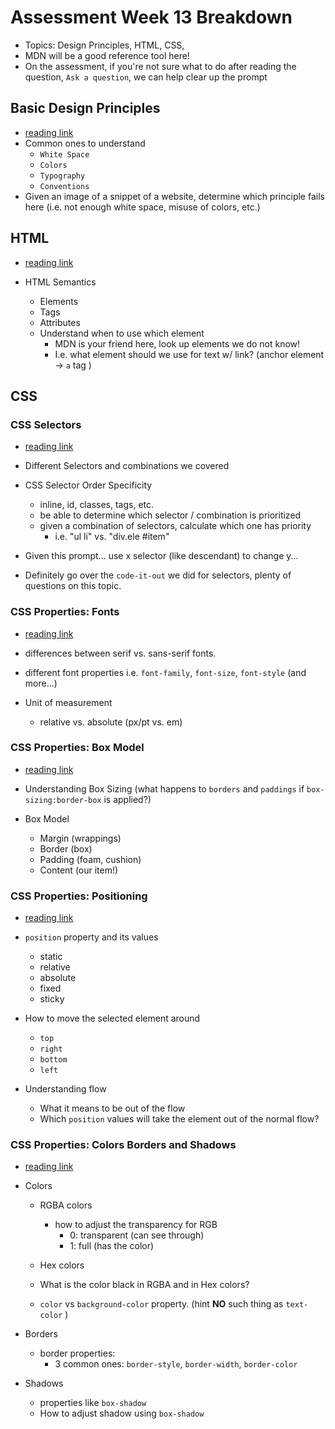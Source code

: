 # Assessment Week 13 Breakdown
- Topics: Design Principles, HTML, CSS, 
- MDN will be a good reference tool here!
- On the assessment, if you're not sure what to do after reading the question, `Ask a question`, we can help clear up the prompt

## Basic Design Principles
- [reading link](https://open.appacademy.io/learn/js-py---pt-apr-2022-online/week-13---html-and-css/design-principles)
- Common ones to understand
  - `White Space`
  - `Colors`
  - `Typography`
  - `Conventions`
- Given an image of a snippet of a website, determine which principle fails here (i.e. not enough white space, misuse of colors, etc.)


## HTML
- [reading link](https://open.appacademy.io/learn/js-py---pt-apr-2022-online/week-13---html-and-css/basics-of-html)

- HTML Semantics
  - Elements
  - Tags
  - Attributes
  - Understand when to use which element
    - MDN is your friend here, look up elements we do not know!
    - I.e. what element should we use for text w/ link? (anchor element -> `a` tag )


## CSS

### CSS Selectors
- [reading link](https://open.appacademy.io/learn/js-py---pt-apr-2022-online/week-13---html-and-css/css-selectors)

- Different Selectors and combinations we covered

- CSS Selector Order Specificity
  - inline, id, classes, tags, etc.
  - be able to determine which selector / combination is prioritized
  - given a combination of selectors, calculate which one has priority
    - i.e. "ul li" vs. "div.ele #item"

- Given this prompt... use x selector (like descendant) to  change y...

- Definitely go over the `code-it-out` we did for selectors, plenty of questions on this topic.

### CSS Properties: Fonts
- [reading link](https://open.appacademy.io/learn/js-py---pt-apr-2022-online/week-13---html-and-css/css--type--properties-and-imports)
  
- differences between serif vs. sans-serif fonts.
  
- different font properties i.e. `font-family`, `font-size`, `font-style` (and more...)

- Unit of measurement
  - relative vs. absolute (px/pt vs. em)


### CSS Properties: Box Model
- [reading link](https://open.appacademy.io/learn/js-py---pt-apr-2022-online/week-13---html-and-css/the-box-model)

- Understanding Box Sizing (what happens to `borders` and `paddings` if `box-sizing:border-box` is applied?)
- Box Model
  - Margin (wrappings)
  - Border (box)
  - Padding (foam, cushion)
  - Content (our item!)


### CSS Properties: Positioning
- [reading link](https://open.appacademy.io/learn/js-py---pt-apr-2022-online/week-13---html-and-css/css-positioning)

- `position` property and its values
  - static
  - relative
  - absolute
  - fixed
  - sticky
- How to move the selected element around
  - `top`
  - `right`
  - `bottom`
  - `left`
- Understanding flow
  - What it means to be out of the flow
  - Which `position` values will take the element out of the normal flow?


### CSS Properties: Colors Borders and Shadows
- [reading link](https://open.appacademy.io/learn/js-py---pt-apr-2022-online/week-13---html-and-css/css--colors--borders--and-shadows) 
  
- Colors
  - RGBA colors
    - how to adjust the transparency for RGB
      - 0: transparent (can see through)
      - 1: full (has the color)
  -  Hex colors
  -  What is the color black in RGBA and in Hex colors?

  - `color` vs `background-color` property. (hint **NO** such thing as `text-color` )

- Borders
  - border properties:
    - 3 common ones: `border-style`, `border-width`, `border-color`

- Shadows
  - properties like `box-shadow`
  - How to adjust shadow using `box-shadow`